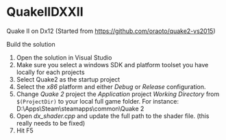 # QuakeIIDXXII

Quake II on Dx12 (Started from https://github.com/oraoto/quake2-vs2015)

Build the solution
1. Open the solution in Visual Studio
2. Make sure you select a windows SDK and platform toolset you have locally for each projects
3. Select Quake2 as the startup project
4. Select the _x86_ platform and either _Debug_ or _Release_ configuration.
5. Change _Quake 2_ project the _Application_ project _Working Directory_ from `$(ProjectDir)` to your local full game folder. For instance: D:\Apps\Steam\steamapps\common\Quake 2
6. Open *dx_shader.cpp* and update the full path to the shader file. (this really needs to be fixed)
7. Hit F5


